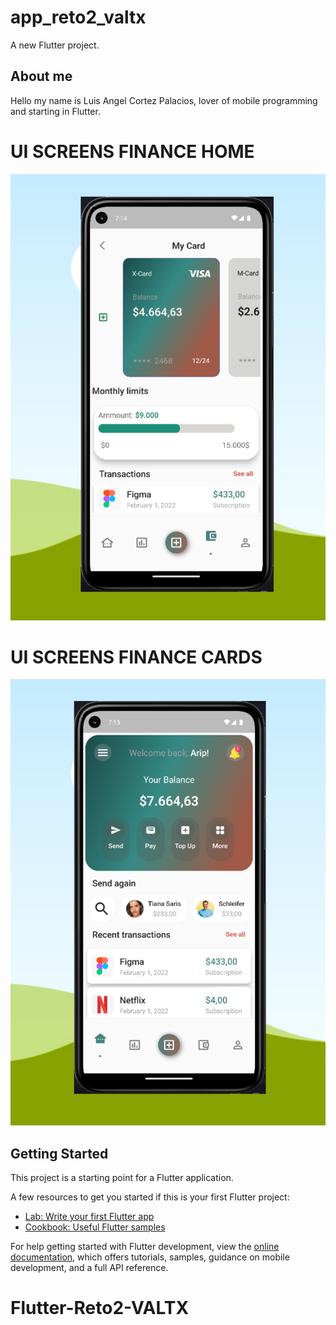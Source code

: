 # app_reto2_valtx

A new Flutter project.
## About me
Hello my name is Luis Angel Cortez Palacios, lover of mobile programming and starting in Flutter.

# UI SCREENS FINANCE HOME

![Image text](https://github.com/lucho120/Flutter_Reto2_VALTX/blob/main/assets/ui_screens/ui_cards.png)
            
# UI SCREENS FINANCE CARDS
![Image text](https://github.com/lucho120/Flutter_Reto2_VALTX/blob/main/assets/ui_screens/ui_home.png)
## Getting Started

This project is a starting point for a Flutter application.

A few resources to get you started if this is your first Flutter project:

- [Lab: Write your first Flutter app](https://docs.flutter.dev/get-started/codelab)
- [Cookbook: Useful Flutter samples](https://docs.flutter.dev/cookbook)

For help getting started with Flutter development, view the
[online documentation](https://docs.flutter.dev/), which offers tutorials,
samples, guidance on mobile development, and a full API reference.
# Flutter-Reto2-VALTX
